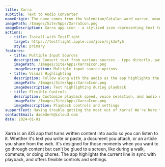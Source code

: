 ```yaml
---
title: Xarra
subtitle: Text to Audio Converter
nameOrigin: The name comes from the Valencian/Catalan word xarrar, meaning "to chat," chosen to reflect the app's informal, conversational feel.
imagePath: /Images/Site/Apps/XarraIcon.png
imageDescription: Xarra app icon - a stylized icon representing text to audio conversion
actions:
  - title: Install with TestFlight
    target: https://testflight.apple.com/join/sjk3n7y6
    style: primary
features:
  - title: Multiple Input Sources
    description: Convert text from various sources - type directly, paste from clipboard, attach documents, or share articles from the web for seamless audio conversion.
    imagePath: /Images/Site/Apps/XarraIcon.png
    imageDescription: Multiple input source options
  - title: Visual Highlighting
    description: Follow along with the audio as the app highlights the current line being read, making it easy to stay focused and track your progress.
    imagePath: /Images/Site/Apps/XarraIcon.png
    imageDescription: Text highlighting during playback
  - title: Flexible Controls
    description: Customize playback speed, voice selection, and audio quality settings to create the perfect listening experience for your content.
    imagePath: /Images/Site/Apps/XarraIcon.png
    imageDescription: Playback controls and settings
supportText: Having trouble getting the most out of Xarra? We're here to help you turn your text into the perfect audio experience!
contactEmail: dadederk@icloud.com
date: 2024-01-01
---
```


Xarra is an iOS app that turns written content into audio so you can listen to it. Whether it's text you write or paste, a document you attach, or an article you share from the web. It's designed for those moments when you want to go through content but can't be glued to a screen, like during a walk, commute, or doing chores. The app highlights the current line in sync with playback, and offers flexible controls and settings.
